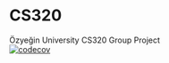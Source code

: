 # CS320
Özyeğin University CS320 Group Project  
[![codecov](https://codecov.io/gh/bsknblc/CS320/branch/main/graph/badge.svg?token=9W5SVRMNG4)](https://codecov.io/gh/bsknblc/CS320)

